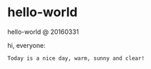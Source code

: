 # hello-world
hello-world @ 20160331

hi, everyone:

    Today is a nice day, warm, sunny and clear! 
